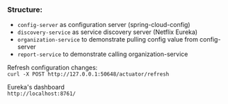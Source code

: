 ### Structure:
- `config-server` as configuration server (spring-cloud-config)
- `discovery-service` as service discovery server (Netflix Eureka)
- `organization-service` to demonstrate pulling config value from config-server
- `report-service` to demonstrate calling organization-service


Refresh configuration changes: <br />
`curl -X POST http://127.0.0.1:50648/actuator/refresh`


Eureka's dashboard  <br />
`http://localhost:8761/`
